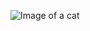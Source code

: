 ![Image of a cat](https://user-images.githubusercontent.com/44901091/140631287-9a97cf95-2abd-4e3b-85e2-db63ea1a793c.png)
